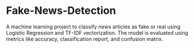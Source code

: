 # Fake-News-Detection
A machine learning project to classify news articles as fake or real using Logistic Regression and TF-IDF vectorization. The model is evaluated using metrics like accuracy, classification report, and confusion matrix.
